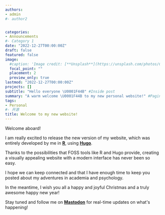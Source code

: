 ```yaml
---
authors:
- admin
#- author2


categories:
- Announcements
#- Category 1
date: "2022-12-27T00:00:00Z"
draft: false
featured: false
image:
  #caption: 'Image credit: [**Unsplash**](https://unsplash.com/photos/CpkOjOcXdUY)'
  focal_point: ""
  placement: 2
  preview_only: true
lastmod: "2022-12-27T00:00:00Z"
projects: []
subtitle: "Hello everyone \U0001F44B" #Inside post
summary: "A warm welcome \U0001F44B to my new personal website!" #Pagina principal
tags:
- Personal
#- 开源
title: Welcome to my new website!
---
```

Welcome aboard!

I am really excited to release the new version of my website, which was entirely developed by me in **[R](https://www.r-project.org/)**, using **[Hugo](https://gohugo.io/)**.

Thanks to the possibilities that FOSS tools like R and Hugo provide, creating a visually appealing website with a modern interface has never been so easy.

I hope we can keep connected and that I have enough time to keep you posted about my adventures in academia and psychology.

In the meantime, I wish you all a happy and joyful Christmas and a truly awesome happy new year!

Stay tuned and follow me on **[Mastodon](https://metalhead.club/@DrHalleyPontes)** for real-time updates on what's happening!
